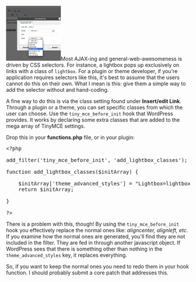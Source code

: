 <a href="/assets/media/link-box.png"><img class="alignleft size-thumbnail" title="Insert/edit Link" src="/assets/media/link-box-thumb.png" width="150" height="150" /></a>Most AJAX-ing and general-web-awesomeness is driven by CSS selectors. For instance, a lightbox pops up exclusively on links with a class of <code>lightbox</code>. For a plugin or theme developer, if you're application requires selectors like this, it's best to assume that the users cannot do this on their own. What I mean is this: give them a simple way to add the selector without and hand-coding.

A fine way to do this is via the class setting found under <strong>Insert/edit Link</strong>. Through a plugin or a theme, you can set specific classes from which the user can choose. Use the <code>tiny_mce_before_init</code> hook that WordPress provides. It works by declaring some extra classes that are added to the mega array of TinyMCE settings.

Drop this in your <strong>functions.php</strong> file, or in your plugin:

<pre class="prettyprint lang-php">
&lt;?php

add_filter('tiny_mce_before_init', 'add_lightbox_classes');

function add_lightbox_classes($initArray) {

	$initArray['theme_advanced_styles'] = "Lightbox=lightbox;iFrame=iframe";
	return $initArray;

}

?&gt;
</pre>

There is a problem with this, though! By using the <code>tiny_mce_before_init</code> hook you effectively replace the normal ones like: <em>aligncenter, alignleft, etc</em>. If you examine how the normal ones are generated, you'll find they are not included in the filter. They are fed in through another javascript object. If WordPress sees that there is something other than nothing in the <code>theme_advanced_styles</code> key, it replaces everything.

So, if you want to keep the normal ones you need to redo them in your hook function. I should probably submit a core patch that addresses this.